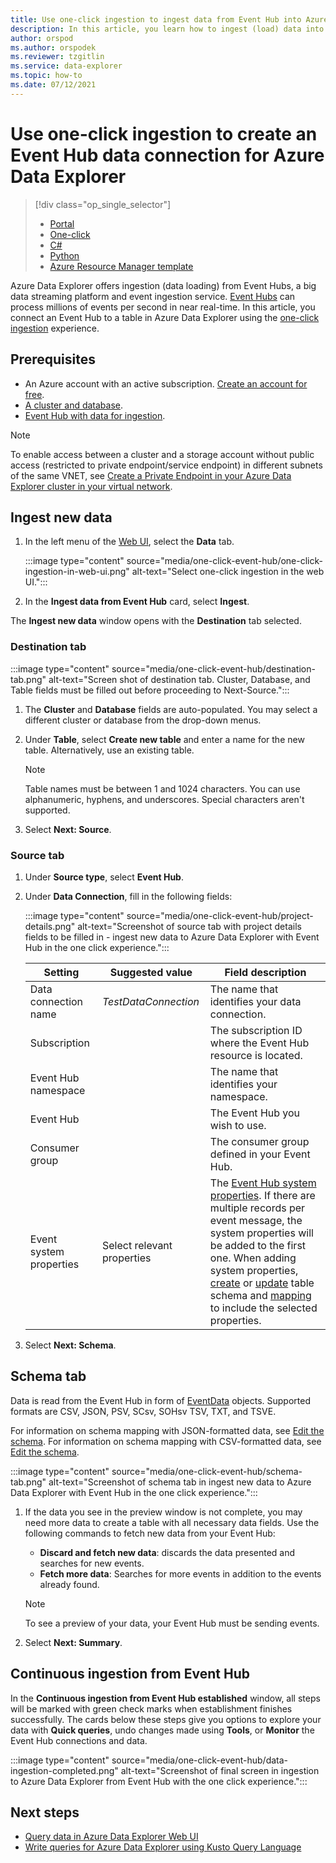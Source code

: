 ```yaml
---
title: Use one-click ingestion to ingest data from Event Hub into Azure Data Explorer.
description: In this article, you learn how to ingest (load) data into Azure Data Explorer from Event Hub using the one-click experience.
author: orspod
ms.author: orspodek
ms.reviewer: tzgitlin
ms.service: data-explorer
ms.topic: how-to
ms.date: 07/12/2021
---
```

# Use one-click ingestion to create an Event Hub data connection for Azure Data Explorer

> [!div class="op_single_selector"]
> * [Portal](ingest-data-event-hub.md)
> * [One-click](one-click-event-hub.md)
> * [C#](data-connection-event-hub-csharp.md)
> * [Python](data-connection-event-hub-python.md)
> * [Azure Resource Manager template](data-connection-event-hub-resource-manager.md)

Azure Data Explorer offers ingestion (data loading) from Event Hubs, a big data streaming platform and event ingestion service. [Event Hubs](/azure/event-hubs/event-hubs-about) can process millions of events per second in near real-time. In this article, you connect an Event Hub to a table in Azure Data Explorer using the [one-click ingestion](ingest-data-one-click.md) experience.

## Prerequisites

* An Azure account with an active subscription. [Create an account for free](https://azure.microsoft.com/free/?ref=microsoft.com&utm_source=microsoft.com&utm_medium=docs&utm_campaign=visualstudio).
* [A cluster and database](create-cluster-database-portal.md).
* [Event Hub with data for ingestion](ingest-data-event-hub.md#create-an-event-hub).

> [!NOTE]
> To enable access between a cluster and a storage account without public access (restricted to private endpoint/service endpoint) in different subnets of the same VNET, see [Create a Private Endpoint in your Azure Data Explorer cluster in your virtual network](vnet-create-private-endpoint.md).

## Ingest new data

1. In the left menu of the [Web UI](https://dataexplorer.azure.com/), select the **Data** tab. 

    :::image type="content" source="media/one-click-event-hub/one-click-ingestion-in-web-ui.png" alt-text="Select one-click ingestion in the web UI.":::

1. In the **Ingest data from Event Hub** card, select **Ingest**. 

The **Ingest new data** window opens with the **Destination** tab selected.

### Destination tab
 
:::image type="content" source="media/one-click-event-hub/destination-tab.png" alt-text="Screen shot of destination tab. Cluster, Database, and Table fields must be filled out before proceeding to Next-Source.":::

1. The **Cluster** and **Database** fields are auto-populated. You may select a different cluster or database from the drop-down menus.

1. Under **Table**, select **Create new table** and enter a name for the new table. Alternatively, use an existing table. 

    > [!NOTE]
    > Table names must be between 1 and 1024 characters. You can use alphanumeric, hyphens, and underscores. Special characters aren't supported.

1. Select **Next: Source**.

### Source tab

1. Under **Source type**, select **Event Hub**. 

1. Under **Data Connection**, fill in the following fields:

    :::image type="content" source="media/one-click-event-hub/project-details.png" alt-text="Screenshot of source tab with project details fields to be filled in - ingest new data to Azure Data Explorer with Event Hub in the one click experience.":::

    |**Setting** | **Suggested value** | **Field description**
    |---|---|---|
    | Data connection name | *TestDataConnection*  | The name that identifies your data connection.
    | Subscription |      | The subscription ID where the Event Hub resource is located.  |
    | Event Hub namespace |  | The name that identifies your namespace. |
    | Event Hub |  | The Event Hub you wish to use. |
    | Consumer group |  | The consumer group defined in your Event Hub. |
    | Event system properties | Select relevant properties | The [Event Hub system properties](/azure/service-bus-messaging/service-bus-amqp-protocol-guide#message-annotations). If there are multiple records per event message, the system properties will be added to the first one. When adding system properties, [create](kusto/management/create-table-command.md) or [update](kusto/management/alter-table-command.md) table schema and [mapping](kusto/management/mappings.md) to include the selected properties. |

1. Select **Next: Schema**.

## Schema tab

Data is read from the Event Hub in form of [EventData](/dotnet/api/microsoft.servicebus.messaging.eventdata) objects. Supported formats are CSV, JSON, PSV, SCsv, SOHsv TSV, TXT, and TSVE.

For information on schema mapping with JSON-formatted data, see [Edit the schema](one-click-ingestion-existing-table.md#edit-the-schema).
For information on schema mapping with CSV-formatted data, see [Edit the schema](one-click-ingestion-new-table.md#edit-the-schema).



:::image type="content" source="media/one-click-event-hub/schema-tab.png" alt-text="Screenshot of schema tab in ingest new data to Azure Data Explorer with Event Hub in the one click experience.":::

1. If the data you see in the preview window is not complete, you may need more data to create a table with all necessary data fields. Use the following commands to fetch new data from your Event Hub:
    * **Discard and fetch new data**: discards the data presented and searches for new events.
    * **Fetch more data**: Searches for more events in addition to the events already found. 
    
    > [!NOTE]
    > To see a preview of your data, your Event Hub must be sending events.
        
1. Select **Next: Summary**.

## Continuous ingestion from Event Hub

In the **Continuous ingestion from Event Hub established** window, all steps will be marked with green check marks when establishment finishes successfully. The cards below these steps give you options to explore your data with **Quick queries**, undo changes made using **Tools**, or **Monitor** the Event Hub connections and data.

:::image type="content" source="media/one-click-event-hub/data-ingestion-completed.png" alt-text="Screenshot of final screen in ingestion to Azure Data Explorer from Event Hub with the one click experience.":::

## Next steps

* [Query data in Azure Data Explorer Web UI](web-query-data.md)
* [Write queries for Azure Data Explorer using Kusto Query Language](write-queries.md)

